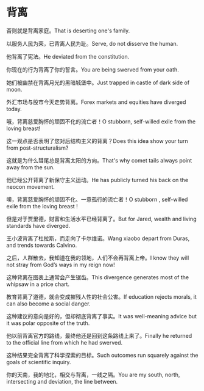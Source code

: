 # 背离

<p><span class="chinese">否则就是背离家庭。</span><span class="english">That is deserting one's family.</span></p>

<p><span class="chinese">以服务人民为荣，已背离人民为耻。</span><span class="english">Serve, do not disserve the human.</span></p>

<p><span class="chinese">他背离了宪法。</span><span class="english">He deviated from the constitution.</span></p>

<p><span class="chinese">你现在的行为背离了你的誓言。</span><span class="english">You are being swerved from your oath.</span></p>

<p><span class="chinese">她们被幽禁在背离月光的黑暗城堡中。</span><span class="english">Just trapped in castle of dark side of moon.</span></p>

<p><span class="chinese">外汇市场与股市今天走势背离。</span><span class="english">Forex markets and equities have diverged today.</span></p>

<p><span class="chinese">哦，背离慈爱胸怀的顽固不化的流亡者！</span><span class="english">O stubborn, self-willed exile from the loving breast!</span></p>

<p><span class="chinese">这一观点是否表明了您对后结构主义的背离？</span><span class="english">Does this idea show your turn from post-structuralism?</span></p>

<p><span class="chinese">这就是为什么彗尾总是背离太阳的方向。</span><span class="english">That's why comet tails always point away from the sun.</span></p>

<p><span class="chinese">他已经公开背离了新保守主义运动。</span><span class="english">He has publicly turned his back on the neocon movement.</span></p>

<p><span class="chinese">噢，背离慈爱胸怀的顽固不化、一意孤行的流亡者！</span><span class="english">O stubborn , self-willed exile from the loving breast !</span></p>

<p><span class="chinese">但是对于贾里德，财富和生活水平已经背离了。</span><span class="english">But for Jared, wealth and living standards have diverged.</span></p>

<p><span class="chinese">王小波背离了杜拉斯，而走向了卡尔维诺。</span><span class="english">Wang xiaobo depart from Duras, and trends towards Calvino.</span></p>

<p><span class="chinese">之后，人群散去，我知道在我的领地，人们不会再背离上帝。</span><span class="english">I know they will not stray from God’s ways in my reign now!</span></p>

<p><span class="chinese">这种背离在图表上通常会产生锯齿。</span><span class="english">This divergence generates most of the whipsaw in a price chart.</span></p>

<p><span class="chinese">教育背离了道德，就会变成摧残人性的社会公害。</span><span class="english">If education rejects morals, it can also become a social danger.</span></p>

<p><span class="chinese">这种建议的意向是好的，但却彻底背离了事实。</span><span class="english">It was well-meaning advice but it was polar opposite of the truth.</span></p>

<p><span class="chinese">他以前背离官方的路线，最终他还是回到这条路线上来了。</span><span class="english">Finally he returned to the official line from which he had swerved.</span></p>

<p><span class="chinese">这种结果完全背离了科学探索的目标。</span><span class="english">Such outcomes run squarely against the goals of scientific inquiry.</span></p>

<p><span class="chinese">你的天南，我的地北，相交与背离，一线之隔。</span><span class="english">You are my south, north, intersecting and deviation, the line between.</span></p>

